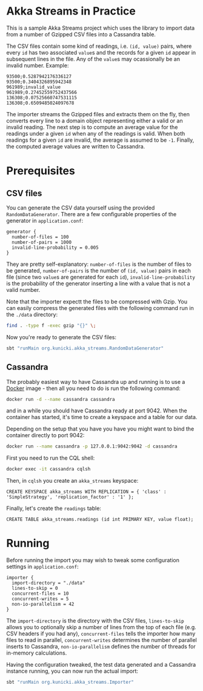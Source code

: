 # Akka Streams in Practice

This is a sample Akka Streams project which uses the library to import data from a number of Gzipped CSV files into a Cassandra table.

The CSV files contain some kind of readings, i.e. `(id, value)` pairs, where every `id` has two associated `value`s and the records for a given `id` appear in subsequent lines in the file. Any of the `value`s may ocassionally be an invalid number. Example:

```
93500;0.5287942176336127
93500;0.3404326895942348
961989;invalid_value
961989;0.27452559752437566
136308;0.07525660747531115
136308;0.6509485024097678
```

The importer streams the Gzipped files and extracts them on the fly, then converts every line to a domain object representing either a valid or an invalid reading. The next step is to compute an average value for the readings under a given `id` when any of the readings is valid. When both readings for a given `id` are invalid, the average is assumed to be `-1`. Finally, the computed average values are written to Cassandra.

# Prerequisites

## CSV files
You can generate the CSV data yourself using the provided `RandomDataGenerator`. There are a few configurable properties of the generator in `application.conf`:

```
generator {
  number-of-files = 100
  number-of-pairs = 1000
  invalid-line-probability = 0.005
}
```

They are pretty self-explanatory: `number-of-files` is the number of files to be generated, `number-of-pairs` is the number of `(id, value)` pairs in each file (since two `value`s are generated for each `id`), `invalid-line-probability` is the probability of the generator inserting a line with a value that is not a valid number.

Note that the importer expectt the files to be compressed with Gzip. You can easily compress the generated files with the following command run in the `./data` directory:

```bash
find . -type f -exec gzip "{}" \;
```

Now you're ready to generate the CSV files:

```bash
sbt "runMain org.kunicki.akka_streams.RandomDataGenerator"
```

## Cassandra

The probably  easiest way to have Cassandra up and running is to use a [Docker](http://docker.io/) image - then all you need to do is run the following command:

```bash
docker run -d --name cassandra cassandra
```

and in a while you should have Cassandra ready at port 9042. When the container has started, it's time to create a keyspace and a table for our data.

Depending on the setup that you have you have you might want to bind the container directly to port 9042:
```bash
docker run --name cassandra -p 127.0.0.1:9042:9042 -d cassandra
```

First you need to run the CQL shell:

```bash
docker exec -it cassandra cqlsh
```

Then, in `cqlsh` you create an `akka_streams` keyspace:

```cql
CREATE KEYSPACE akka_streams WITH REPLICATION = { 'class' : 'SimpleStrategy', 'replication_factor' : '1' };
```

Finally, let's create the `readings` table:

```cql
CREATE TABLE akka_streams.readings (id int PRIMARY KEY, value float);  
```

# Running

Before running the import you may wish to tweak some configuration settings in `application.conf`:

```
importer {
  import-directory = "./data"
  lines-to-skip = 0
  concurrent-files = 10
  concurrent-writes = 5
  non-io-parallelism = 42
}
```

The `import-directory` is the directory with the CSV files, `lines-to-skip` allows you to optionally skip a number of lines from the top of each file (e.g. CSV headers if you had any), `concurrent-files` tells the importer how many files to read in parallel, `concurrent-writes` determines the number of parallel inserts to Cassandra, `non-io-parallelism` defines the number of threads for in-memory calculations.

Having the configuration tweaked, the test data generated and a Cassandra instance running, you can now run the actual import:

```bash
sbt "runMain org.kunicki.akka_streams.Importer"
```
